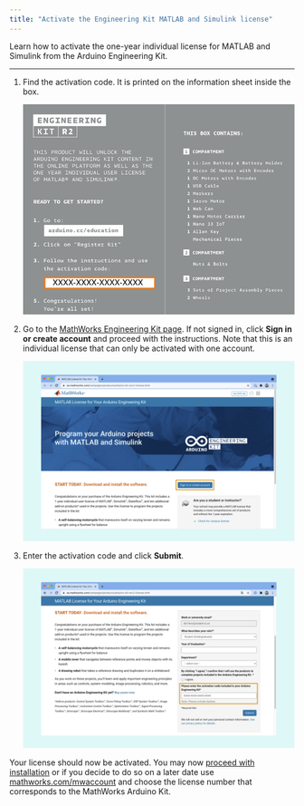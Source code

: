 ```yaml
---
title: "Activate the Engineering Kit MATLAB and Simulink license"
---
```


Learn how to activate the one-year individual license for MATLAB and Simulink from the Arduino Engineering Kit.

---

1. Find the activation code. It is printed on the information sheet inside the box.

   ![The information sheet with the activation code highlighted.](img/MathLabCodeRedeem01.png)

2. Go to the [MathWorks Engineering Kit page](https://mathworks.com/arduino-kit-rev2-license). If not signed in, click **Sign in or create account** and proceed with the instructions. Note that this is an individual license that can only be activated with one account.

   ![The MathWorks Engineering Kit page. A button labeled "Sign in or create account" is highlighted.](img/MathLabCodeRedeem02.png)

3. Enter the activation code and click **Submit**.

   ![The MathWorks Engineering Kit page. A field labeled "Please enter the activation code included in your Arduino Engineering Kit" is highlighted.](img/MathLabCodeRedeem03.png)

Your license should now be activated. You may now [proceed with installation](https://se.mathworks.com/help/install/install-products.html) or if you decide to do so on a later date use [mathworks.com/mwaccount](https://mathworks.com/mwaccount) and choose the license number that corresponds to the MathWorks Arduino Kit.

